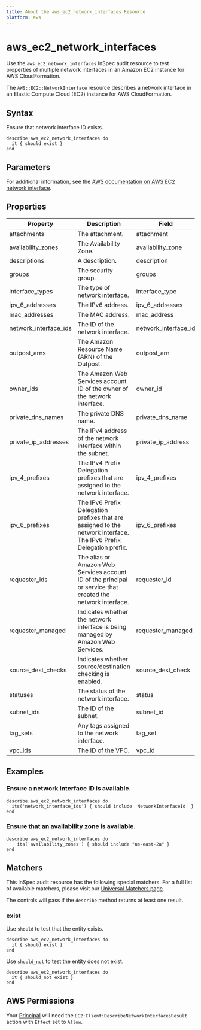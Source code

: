 ```yaml
---
title: About the aws_ec2_network_interfaces Resource
platform: aws
---
```


# aws_ec2_network_interfaces

Use the `aws_ec2_network_interfaces` InSpec audit resource to test properties of multiple network interfaces in an Amazon EC2 instance for AWS CloudFormation.

The `AWS::EC2::NetworkInterface` resource describes a network interface in an Elastic Compute Cloud (EC2) instance for AWS CloudFormation.

## Syntax

Ensure that network interface ID exists.

    describe aws_ec2_network_interfaces do
      it { should exist }
    end

## Parameters

For additional information, see the [AWS documentation on AWS EC2 network interface](https://docs.aws.amazon.com/AWSCloudFormation/latest/UserGuide/aws-resource-ec2-network-interface.html).

## Properties

| Property | Description| Field |
| --- | --- | --- |
| attachments | The attachment. | attachment |
| availability_zones | The Availability Zone. | availability_zone |
| descriptions | A description. | description |
| groups | The security group. | groups |
| interface_types | The type of network interface. | interface_type |
| ipv_6_addresses | The IPv6 address. | ipv_6_addresses |
| mac_addresses | The MAC address. | mac_address |
| network_interface_ids | The ID of the network interface. | network_interface_id |
| outpost_arns | The Amazon Resource Name (ARN) of the Outpost. | outpost_arn |
| owner_ids | The Amazon Web Services account ID of the owner of the network interface. | owner_id |
| private_dns_names | The private DNS name. | private_dns_name |
| private_ip_addresses | The IPv4 address of the network interface within the subnet. | private_ip_address |
| ipv_4_prefixes | The IPv4 Prefix Delegation prefixes that are assigned to the network interface. | ipv_4_prefixes |
| ipv_6_prefixes | The IPv6 Prefix Delegation prefixes that are assigned to the network interface. The IPv6 Prefix Delegation prefix. | ipv_6_prefixes |
| requester_ids | The alias or Amazon Web Services account ID of the principal or service that created the network interface. | requester_id |
| requester_managed | Indicates whether the network interface is being managed by Amazon Web Services. | requester_managed |
| source_dest_checks | Indicates whether source/destination checking is enabled. | source_dest_check |
| statuses | The status of the network interface. | status |
| subnet_ids | The ID of the subnet. | subnet_id |
| tag_sets | Any tags assigned to the network interface. | tag_set |
| vpc_ids | The ID of the VPC. | vpc_id |

## Examples

### Ensure a network interface ID is available.

    describe aws_ec2_network_interfaces do
      its('network_interface_ids') { should include 'NetworkInterfaceId' }
    end

### Ensure that an availability zone is available.

    describe aws_ec2_network_interfaces do
        its('availability_zones') { should include "us-east-2a" }
    end

## Matchers

This InSpec audit resource has the following special matchers. For a full list of available matchers, please visit our [Universal Matchers page](https://www.inspec.io/docs/reference/matchers/).

The controls will pass if the `describe` method returns at least one result.

### exist

Use `should` to test that the entity exists.

    describe aws_ec2_network_interfaces do
      it { should exist }
    end

Use `should_not` to test the entity does not exist.

    describe aws_ec2_network_interfaces do
      it { should_not exist }
    end

## AWS Permissions

Your [Principal](https://docs.aws.amazon.com/IAM/latest/UserGuide/intro-structure.html#intro-structure-principal) will need the `EC2:Client:DescribeNetworkInterfacesResult` action with `Effect` set to `Allow`.
